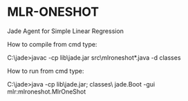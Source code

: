 # MLR-ONESHOT
Jade Agent for Simple Linear Regression

How to compile from cmd type:

C:\jade>javac -cp lib\jade.jar src\mlroneshot\*.java -d classes

How to run from cmd type:

C:\jade>java -cp lib\jade.jar; classes\ jade.Boot -gui mlr:mlroneshot.MlrOneShot
